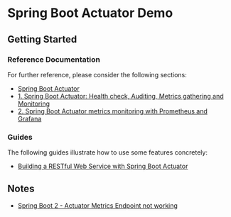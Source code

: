 # Spring Boot Actuator Demo

## Getting Started

### Reference Documentation
For further reference, please consider the following sections:

* [Spring Boot Actuator](https://docs.spring.io/spring-boot/docs/2.2.5.RELEASE/reference/htmlsingle/#production-ready)
* [1. Spring Boot Actuator: Health check, Auditing, Metrics gathering and Monitoring](https://www.callicoder.com/spring-boot-actuator/)
* [2. Spring Boot Actuator metrics monitoring with Prometheus and Grafana](https://www.callicoder.com/spring-boot-actuator-metrics-monitoring-dashboard-prometheus-grafana/)

### Guides
The following guides illustrate how to use some features concretely:

* [Building a RESTful Web Service with Spring Boot Actuator](https://spring.io/guides/gs/actuator-service/)

## Notes

- [Spring Boot 2 - Actuator Metrics Endpoint not working](https://stackoverflow.com/questions/48503571/spring-boot-2-actuator-metrics-endpoint-not-working)
